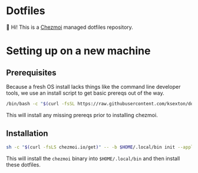 # Dotfiles

👋 Hi! This is a [Chezmoi](https://www.chezmoi.io) managed dotfiles repository.

# Setting up on a new machine

## Prerequisites
Because a fresh OS install lacks things like the command line developer tools, we use an install script to get basic prereqs out of the way.

```sh
/bin/bash -c "$(curl -fsSL https://raw.githubusercontent.com/ksexton/dotfiles/main/install.sh)"
```

This will install any missing prereqs prior to installing chezmoi.

## Installation

```sh
sh -c "$(curl -fsLS chezmoi.io/get)" -- -b $HOME/.local/bin init --apply ksexton
```

This will install the `chezmoi` binary into `$HOME/.local/bin` and then install these dotfiles.


